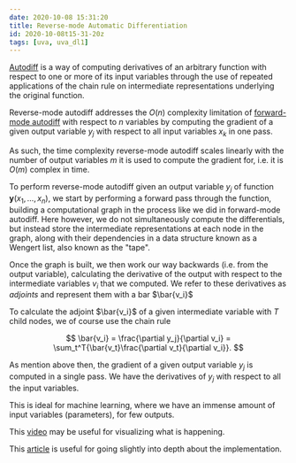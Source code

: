 ```yaml
---
date: 2020-10-08 15:31:20
title: Reverse-mode Automatic Differentiation
id: 2020-10-08t15-31-20z
tags: [uva, uva_dl1]
---
```


[Autodiff](./2020-10-08t15-20-39z.md) is a way of computing derivatives of an
arbitrary function with respect to one or more of its input variables through
the use of repeated applications of the chain rule on intermediate
representations underlying the original function.

Reverse-mode autodiff addresses the $O(n)$ complexity limitation of
[forward-mode autodiff](./2020-10-08t15-33-40z.md) with respect to $n$ variables
by computing the gradient of a given output variable $y_j$ with respect to all
input variables $x_k$ in one pass.

As such, the time complexity reverse-mode autodiff scales linearly with the
number of output variables $m$ it is used to compute the gradient for, i.e. it
is $O(m)$ complex in time.

To perform reverse-mode autodiff given an output variable $y_j$ of function
$\mathbf{y}(x_1, \ldots, x_n)$, we start by performing a forward pass through
the function, building a computational graph in the process like we did in
forward-mode autodiff. Here however, we do not simultaneously compute the
differentials, but instead store the intermediate representations at each node
in the graph, along with their dependencies in a data structure known as a
Wengert list, also known as the "tape".

Once the graph is built, we then work our way backwards (i.e. from the output
variable), calculating the derivative of the output with respect to the
intermediate variables $v_i$ that we computed. We refer to these derivatives as
_adjoints_ and represent them with a bar $\bar{v_i}$

To calculate the adjoint $\bar{v_i}$ of a given intermediate variable with $T$
child nodes, we of course use the chain rule

$$
\bar{v_i} = \frac{\partial y_j}{\partial v_i} = \sum_t^T{\bar{v_t}\frac{\partial
v_t}{\partial v_i}}.
$$

As mention above then, the gradient of a given output variable $y_j$ is computed
in a single pass. We have the derivatives of $y_j$ with respect to all the input
variables.

This is ideal for machine learning, where we have an immense amount of input
variables (parameters), for few outputs.

This [video](https://www.youtube.com/watch?v=wG_nF1awSSY) may be useful for
visualizing what is happening.

This
[article](https://rufflewind.com/2016-12-30/reverse-mode-automatic-differentiation)
is useful for going slightly into depth about the implementation.
